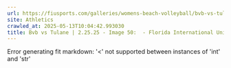 ```yaml
---
url: https://fiusports.com/galleries/womens-beach-volleyball/bvb-vs-tulane-2-25-25/image-50/355/62603
site: Athletics
crawled_at: 2025-05-13T10:04:42.993030
title: Bvb vs Tulane | 2.25.25 - Image 50:  - Florida International University
---
```


Error generating fit markdown: '<' not supported between instances of 'int' and 'str'